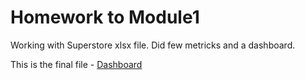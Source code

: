 # Homework to Module1

Working with Superstore xlsx file.
Did few metricks and a dashboard.

This is the final file - [Dashboard](https://github.com/victorjulyin/DE-101/blob/main/Module1/Superstore%20Dashboard%20Vitaly.xlsx)
